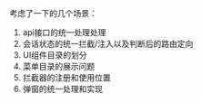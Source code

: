
考虑了一下的几个场景：
1. api接口的统一处理处理
2. 会话状态的统一拦截/注入以及判断后的路由定向
3. UI组件目录的划分
4. 菜单目录的展示问题
5. 拦截器的注册和使用位置
6. 弹窗的统一处理和实现